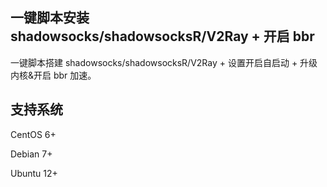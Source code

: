 ## 一键脚本安装 shadowsocks/shadowsocksR/V2Ray + 开启 bbr

一键脚本搭建 shadowsocks/shadowsocksR/V2Ray + 设置开启自启动 + 升级内核&开启 bbr 加速。

## 支持系统

CentOS 6+

Debian 7+

Ubuntu 12+
